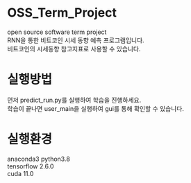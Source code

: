 # OSS_Term_Project
open source software term project<br>
RNN을 통한 비트코인 시세 동향 예측 프로그램입니다.<br>
비트코인의 시세동향 참고지표로 사용할 수 있습니다.

# 실행방법
먼저 predict_run.py를 실행하여 학습을 진행하세요.<br>
학습이 끝나면 user_main을 실행하여 gui를 통해 확인할 수 있습니다.

# 실행환경
anaconda3 python3.8<br>
tensorflow 2.6.0<br>
cuda 11.0
